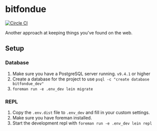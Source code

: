 # bitfondue

[![Circle CI](https://circleci.com/gh/bitfondue/bitfondue-website.svg?style=svg)](https://circleci.com/gh/bitfondue/bitfondue-website)

Another approach at keeping things you've found on the web.

## Setup

### Database

1. Make sure you have a PostgreSQL server running. `v9.4.1` or higher
1. Create a database for the project to use `psql -c "create database bitfondue_dev"`
1. `foreman run -e .env_dev lein migrate`

### REPL

1. Copy the `.env.dist` file to `.env_dev` and fill in your custom settings.
1. Make sure you have foreman installed.
1. Start the development repl with `foreman run -e .env_dev lein repl`
